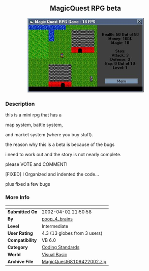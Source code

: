 ﻿<div align="center">

## MagicQuest RPG beta

<img src="PIC200242221458468.jpg">
</div>

### Description

this is a mini rpg that has a

map system, battle system,

and market system (where you buy stuff).

the reason why this is a beta is because of the bugs

i need to work out and the story is not nearly complete.

please VOTE and COMMENT!

[FIXED] I Organized and indented the code...

plus fixed a few bugs
 
### More Info
 


<span>             |<span>
---                |---
**Submitted On**   |2002-04-02 21:50:58
**By**             |[poop\_4\_brains](https://github.com/Planet-Source-Code/PSCIndex/blob/master/ByAuthor/poop-4-brains.md)
**Level**          |Intermediate
**User Rating**    |4.3 (13 globes from 3 users)
**Compatibility**  |VB 6\.0
**Category**       |[Coding Standards](https://github.com/Planet-Source-Code/PSCIndex/blob/master/ByCategory/coding-standards__1-43.md)
**World**          |[Visual Basic](https://github.com/Planet-Source-Code/PSCIndex/blob/master/ByWorld/visual-basic.md)
**Archive File**   |[MagicQuest68109422002\.zip](https://github.com/Planet-Source-Code/poop-4-brains-magicquest-rpg-beta__1-33368/archive/master.zip)








